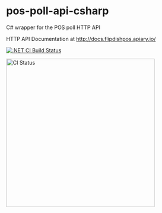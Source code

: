 # pos-poll-api-csharp
C# wrapper for the POS poll HTTP API

HTTP API Documentation at http://docs.flipdishpos.apiary.io/

[![.NET CI Build Status](https://img.shields.io/appveyor/ci/flipdish/pos-poll-api-csharp/master.svg)](https://ci.appveyor.com/project/flipdish/pos-poll-api-csharp)

<a href="https://ci.appveyor.com/project/flipdish/pos-poll-api-csharp)">
<img src="https://img.shields.io/appveyor/ci/flipdish/pos-poll-api-csharp/master.svg" alt="CI Status" style="width: 400px;"/>
</a>